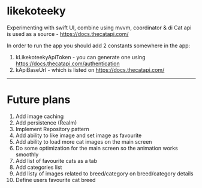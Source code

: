 # likekoteeky
Experimenting with swift UI, combine using mvvm, coordinator &amp; di
Cat api is used as a source - https://docs.thecatapi.com/

In order to run the app you should add 2 constants somewhere in the app:
  1) kLikekoteekyApiToken - you can generate one using https://docs.thecatapi.com/authentication
  2) kApiBaseUrl - which is listed on https://docs.thecatapi.com/

---------
# Future plans
  1. Add image caching
  2. Add persistence (Realm)
  3. Implement Repository pattern
  4. Add ability to like image and set image as favourite
  5. Add ability to load more cat images on the main screen
  6. Do some optimization for the main screen so the animation works smoothly
  7. Add list of favourite cats as a tab
  8. Add categories list
  9. Add listy of images related to breed/category on breed/category details
  10. Define users favourite cat breed 
